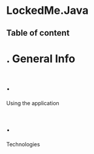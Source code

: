 # LockedMe.Java
## Table of content
<h1> . </1>    General Info
<h1> . </h1>    Using the application
<h1> . </h1>     Technologies
